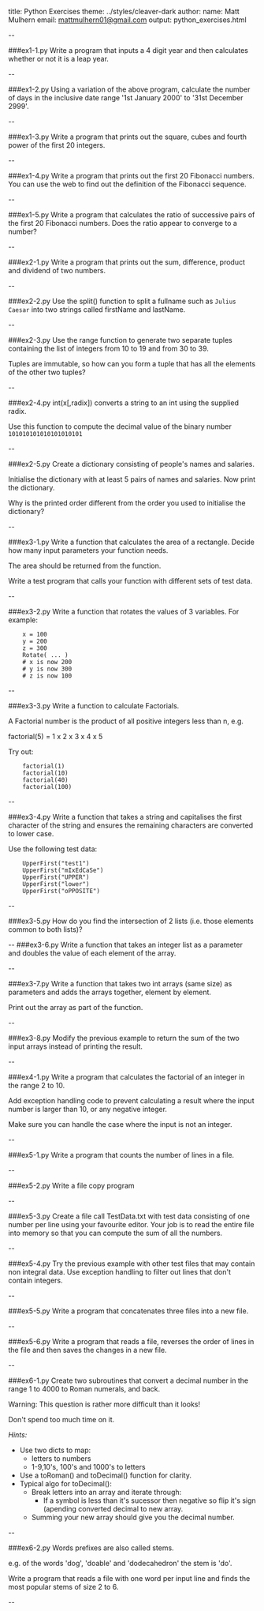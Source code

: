 title: Python Exercises
theme: ../styles/cleaver-dark
author:
  name: Matt Mulhern
  email: mattmulhern01@gmail.com
output: python_exercises.html

--

###ex1-1.py
Write a program that inputs a 4 digit year and then calculates whether or not it is a leap year.

--

###ex1-2.py
Using a variation of the above program, calculate the number of days in the inclusive date range '1st January 2000' to '31st December 2999'.

--

###ex1-3.py
Write a program that prints out the square, cubes and fourth power of the first 20 integers.

--

###ex1-4.py
Write a program that prints out the first 20 Fibonacci numbers.  You can use the web to find out the definition of the Fibonacci sequence.

--

###ex1-5.py
Write a program that calculates the ratio of successive pairs of the first 20 Fibonacci numbers.
Does the ratio appear to converge to a number?

--

###ex2-1.py
Write a program that prints out the sum, difference, product and dividend of two numbers.

--

###ex2-2.py
Use the split() function to split a fullname such as `Julius Caesar` into two strings called firstName and lastName.

--

###ex2-3.py
Use the range function to generate two separate tuples containing the list of integers from 10 to 19 and from 30 to 39.

Tuples are immutable, so how can you form a tuple that has all the elements of the other two tuples?

--

###ex2-4.py
int(x[,radix]) converts a string to an int using the supplied radix.

Use this function to compute the decimal value of the binary number `101010101010101010101`

--

###ex2-5.py
Create a dictionary consisting of people's names and salaries.

Initialise the dictionary with at least 5 pairs of names and salaries. Now print the dictionary.

Why is the printed order different from the order you used to initialise the dictionary?

--

###ex3-1.py
Write a function that calculates the area of a rectangle.
Decide how many input parameters your function needs.

The area should be returned from the function.

Write a test program that calls your function with different sets of test data.

--

###ex3-2.py
Write a function that rotates the values of 3 variables.  For example:

```
    x = 100
    y = 200
    z = 300
    Rotate( ... )
    # x is now 200
    # y is now 300
    # z is now 100
```
--

###ex3-3.py
Write a function to calculate Factorials.  

A Factorial number is the product of all positive integers less than n, e.g.

factorial(5) = 1 x 2 x 3 x 4 x 5

Try out:

```
    factorial(1)
    factorial(10)
    factorial(40)
    factorial(100)
```
--

###ex3-4.py
Write a function that takes a string and capitalises the first character of the string and ensures the remaining characters are converted to lower case.

Use the following test data:

```
    UpperFirst("test1")
    UpperFirst("mIxEdCaSe")
    UpperFirst("UPPER")
    UpperFirst("lower")
    UpperFirst("oPPOSITE")
```

--

###ex3-5.py
How do you find the intersection of 2 lists (i.e. those elements common to both lists)?

--
###ex3-6.py
Write a function that takes an integer list as a parameter and doubles the value of each element of the array.

--

###ex3-7.py
Write a function that takes two int arrays (same size) as parameters and adds the arrays together, element by element.

Print out the array as part of the function.

--

###ex3-8.py
Modify the previous example to return the sum of the two input arrays instead of printing the result.

--

###ex4-1.py
Write a program that calculates the factorial of an integer in the range 2 to 10.

Add exception handling code to prevent calculating a result where the input number is larger than 10, or any negative integer.

Make sure you can handle the case where the input is not an integer.

--

###ex5-1.py
Write a program that counts the number of lines in a file.

--

###ex5-2.py
Write a file copy program

--

###ex5-3.py
Create a file call TestData.txt with test data consisting of one number per line using your favourite editor.
Your job is to read the entire file into memory so that you can compute the sum of all the numbers.

--

###ex5-4.py
Try the previous example with other test files that may contain non integral data.
Use exception handling to filter out lines that don't contain integers.

--

###ex5-5.py
Write a program that concatenates three files into a new file.

--

###ex5-6.py
Write a program that reads a file, reverses the order of lines in the file and then saves the changes in a new file.

--

###ex6-1.py
Create two subroutines that convert a decimal number in the range 1 to 4000 to Roman numerals, and back.

Warning: This question is rather more difficult than it looks!

Don't spend too much time on it.

*Hints:*
* Use two dicts to map:
    * letters to numbers
    * 1-9,10's, 100's and 1000's to letters
* Use a toRoman() and toDecimal() function for clarity.
* Typical algo for toDecimal():
    * Break letters into an array and iterate through:
        * If a symbol is less than it's sucessor then negative so flip it's sign (apending converted decimal to new array.
    * Summing your new array should give you the decimal number.

--

###ex6-2.py
Words prefixes are also called stems.

e.g. of the words 'dog', 'doable' and 'dodecahedron' the stem is 'do'.

Write a program that reads a file with one word per input line and finds the most popular stems of size 2 to 6.

--
